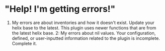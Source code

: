 # "Help! I'm getting errors!"
1. My errors are about inventories and how it doesn't exist.
Update your helix base to the latest. This plugin uses newer functions that are from the latest helix base.
2: My errors about nil values.
Your configuration, defined, or user-inputted information related to the plugin is incomplete. Complete it.
